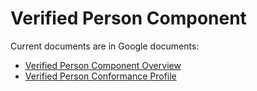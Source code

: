 # Verified Person Component
Current documents are in Google documents:

* [Verified Person Component Overview](https://docs.google.com/document/d/1WIJL7N7V0LNwU-DgX4KS6um5pNa8ocXJIXoa9M1cfGY/edit?usp=sharing)
* [Verified Person Conformance Profile](https://docs.google.com/document/d/1m-QRIZ4zjUSjm2UYGmejudZV2VPVnmT8O7kpPXWAs1Q/edit?usp=sharing)
